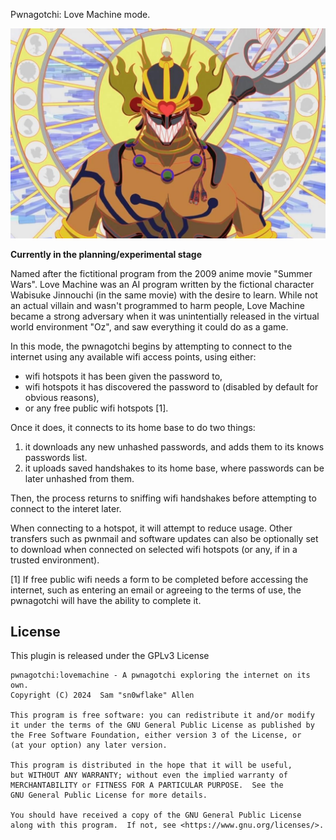 Pwnagotchi: Love Machine mode.

![Love Machine from Summer Wars](lovemachine-summerwars.jpeg)

**Currently in the planning/experimental stage**

Named after the fictitional program from the 2009 anime movie "Summer Wars". Love Machine was an AI program written by the fictional character Wabisuke Jinnouchi (in the same movie) with the desire to learn. While not an actual villain and wasn't programmed to harm people, Love Machine became a strong adversary when it was unintentially released in the virtual world environment "Oz", and saw everything it could do as a game.

In this mode, the pwnagotchi begins by attempting to connect to the internet using any available wifi access points, using either:

- wifi hotspots it has been given the password to,
- wifi hotspots it has discovered the password to (disabled by default for obvious reasons),
- or any free public wifi hotspots [1].

Once it does, it connects to its home base to do two things:

1. it downloads any new unhashed passwords, and adds them to its knows passwords list.
2. it uploads saved handshakes to its home base, where passwords can be later unhashed from them.

Then, the process returns to sniffing wifi handshakes before attempting to connect to the interet later.

When connecting to a hotspot, it will attempt to reduce usage. Other transfers such as pwnmail and software updates can also be optionally set to download when connected on selected wifi hotspots (or any, if in a trusted environment).

[1] If free public wifi needs a form to be completed before accessing the internet, such as entering an email or agreeing to the terms of use, the pwnagotchi will have the ability to complete it.

## License

This plugin is released under the GPLv3 License

```
pwnagotchi:lovemachine - A pwnagotchi exploring the internet on its own.
Copyright (C) 2024  Sam "sn0wflake" Allen

This program is free software: you can redistribute it and/or modify
it under the terms of the GNU General Public License as published by
the Free Software Foundation, either version 3 of the License, or
(at your option) any later version.

This program is distributed in the hope that it will be useful,
but WITHOUT ANY WARRANTY; without even the implied warranty of
MERCHANTABILITY or FITNESS FOR A PARTICULAR PURPOSE.  See the
GNU General Public License for more details.

You should have received a copy of the GNU General Public License
along with this program.  If not, see <https://www.gnu.org/licenses/>.
